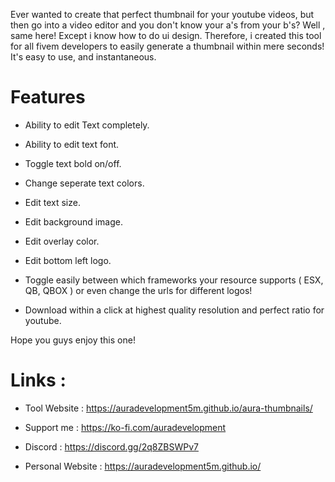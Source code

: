 Ever wanted to create that perfect thumbnail for your youtube videos, but then go into a video editor and you don't know your a's from your b's? Well , same here! Except i know how to do ui design. Therefore, i created this tool for all fivem developers to easily generate a thumbnail within mere seconds! It's easy to use, and instantaneous.

# Features

- Ability to edit Text completely.

- Ability to edit text font.

- Toggle text bold on/off.

- Change seperate text colors.

- Edit text size.

- Edit background image.

- Edit overlay color.

- Edit bottom left logo.

- Toggle easily between which frameworks your resource supports ( ESX, QB, QBOX )  or even change the urls for different logos!

- Download within a click at highest quality resolution and perfect ratio for youtube.

Hope you guys enjoy this one!

# Links :

- Tool Website : https://auradevelopment5m.github.io/aura-thumbnails/

- Support me : https://ko-fi.com/auradevelopment

- Discord : https://discord.gg/2q8ZBSWPv7

- Personal Website : https://auradevelopment5m.github.io/
